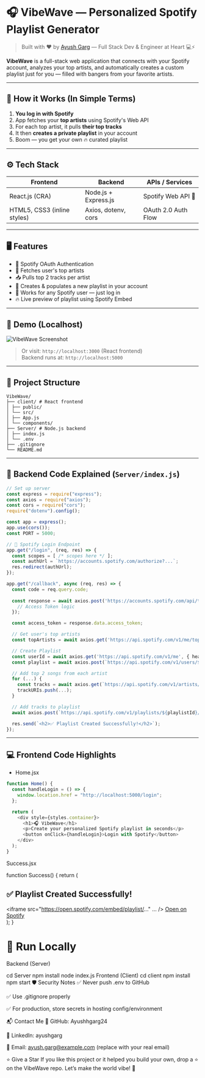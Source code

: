 # 🎧 VibeWave — Personalized Spotify Playlist Generator

> Built with ❤️ by [Ayush Garg](https://github.com/Ayushhgarg24) — Full Stack Dev & Engineer at Heart 💻⚡

**VibeWave** is a full-stack web application that connects with your Spotify account, analyzes your top artists, and automatically creates a custom playlist just for you — filled with bangers from your favorite artists.  

---

## 🧠 How it Works (In Simple Terms)

1. **You log in with Spotify**
2. App fetches your **top artists** using Spotify's Web API
3. For each top artist, it pulls **their top tracks**
4. It then **creates a private playlist** in your account
5. Boom — you get your own 🔥 curated playlist

---

## ⚙️ Tech Stack

| Frontend                     | Backend                | APIs / Services       |
|-----------------------------|------------------------|------------------------|
| React.js (CRA)              | Node.js + Express.js   | Spotify Web API 🎵     |
| HTML5, CSS3 (inline styles) | Axios, dotenv, cors    | OAuth 2.0 Auth Flow    |

---

## 🖥️ Features

- 🔐 Spotify OAuth Authentication
- 🎵 Fetches user's top artists
- 📥 Pulls top 2 tracks per artist
- 🎼 Creates & populates a new playlist in your account
- 🔁 Works for any Spotify user — just log in
- 🔥 Live preview of playlist using Spotify Embed

---

## 🧪 Demo (Localhost)

![VibeWave Screenshot](https://i.imgur.com/BWVibeWaveDemo.png)

> Or visit: `http://localhost:3000` (React frontend)  
> Backend runs at: `http://localhost:5000`

---

## 📂 Project Structure
```
VibeWave/
├── client/ # React frontend
│ ├── public/
│ └── src/
│ ├── App.js
│ └── components/
├── Server/ # Node.js backend
│ ├── index.js
│ └── .env
├── .gitignore
└── README.md
```

---

## 🧠 Backend Code Explained (`Server/index.js`)

```js
// Set up server
const express = require("express");
const axios = require("axios");
const cors = require("cors");
require("dotenv").config();

const app = express();
app.use(cors());
const PORT = 5000;

// 🔐 Spotify Login Endpoint
app.get("/login", (req, res) => {
  const scopes = [ /* scopes here */ ];
  const authUrl = `https://accounts.spotify.com/authorize?...`;
  res.redirect(authUrl);
});

app.get("/callback", async (req, res) => {
  const code = req.query.code;
  
  const response = await axios.post('https://accounts.spotify.com/api/token', {
    // Access Token logic
  });

  const access_token = response.data.access_token;

  // Get user's top artists
  const topArtists = await axios.get('https://api.spotify.com/v1/me/top/artists', { headers });

  // Create Playlist
  const userId = await axios.get('https://api.spotify.com/v1/me', { headers });
  const playlist = await axios.post(`https://api.spotify.com/v1/users/${userId}/playlists`, {...});

  // Add top 2 songs from each artist
  for (...) {
    const tracks = await axios.get(`https://api.spotify.com/v1/artists/${artist.id}/top-tracks`);
    trackURIs.push(...);
  }

  // Add tracks to playlist
  await axios.post(`https://api.spotify.com/v1/playlists/${playlistId}/tracks`, { uris: trackURIs });

  res.send(`<h2>✅ Playlist Created Successfully!</h2>`);
});
 ```

---

## 💻 Frontend Code Highlights
- Home.jsx
```js
function Home() {
  const handleLogin = () => {
    window.location.href = "http://localhost:5000/login";
  };

  return (
    <div style={styles.container}>
      <h1>🎧 VibeWave</h1>
      <p>Create your personalized Spotify playlist in seconds</p>
      <button onClick={handleLogin}>Login with Spotify</button>
    </div>
  );
}
```

Success.jsx

function Success() {
  return (
    <div style={styles.container}>
      <h2>✅ Playlist Created Successfully!</h2>
      <iframe src="https://open.spotify.com/embed/playlist/..." ... />
      <a href="https://open.spotify.com/playlist/..." target="_blank">
        Open on Spotify
      </a>
    </div>
  );
}

# 🚀 Run Locally
Backend (Server)

cd Server
npm install
node index.js
Frontend (Client)
cd client
npm install
npm start
🛡️ Security Notes
✅ Never push .env to GitHub

✅ Use .gitignore properly

✅ For production, store secrets in hosting config/environment

📬 Contact Me
🔗 GitHub: Ayushhgarg24

💼 LinkedIn: ayushgarg

📧 Email: ayush.garg@example.com (replace with your real email)

⭐ Give a Star
If you like this project or it helped you build your own, drop a ⭐ on the VibeWave repo. Let’s make the world vibe! 🎵
